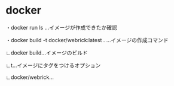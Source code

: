 # docker
・docker run ls ...イメージが作成できたか確認

・docker build -t docker/webrick:latest . ...イメージの作成コマンド

 ∟docker build...イメージのビルド
 
 ∟t...イメージにタグをつけるオプション
 
 ∟docker/webrick...


